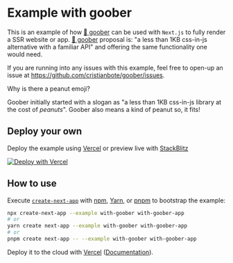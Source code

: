 # Example with goober

This is an example of how [🥜 goober](https://github.com/cristianbote/goober) can be used with `Next.js` to fully render a SSR website or app. [🥜 goober](https://github.com/cristianbote/goober) proposal is: "a less than 1KB css-in-js alternative with a familiar API" and offering the same functionality one would need.

If you are running into any issues with this example, feel free to open-up an issue at https://github.com/cristianbote/goober/issues.

Why is there a peanut emoji?

Goober initially started with a slogan as "a less than 1KB css-in-js library at the cost of _peanuts_". Goober also means a kind of peanut so, it fits!

## Deploy your own

Deploy the example using [Vercel](https://vercel.com?utm_source=github&utm_medium=readme&utm_campaign=next-example) or preview live with [StackBlitz](https://stackblitz.com/github/vercel/next.js/tree/canary/examples/with-goober)

[![Deploy with Vercel](https://vercel.com/button)](https://vercel.com/new/git/external?repository-url=https://github.com/vercel/next.js/tree/canary/examples/with-goober&project-name=with-goober&repository-name=with-goober)

## How to use

Execute [`create-next-app`](https://github.com/vercel/next.js/tree/canary/packages/create-next-app) with [npm](https://docs.npmjs.com/cli/init), [Yarn](https://yarnpkg.com/lang/en/docs/cli/create/), or [pnpm](https://pnpm.io) to bootstrap the example:

```bash
npx create-next-app --example with-goober with-goober-app
# or
yarn create next-app --example with-goober with-goober-app
# or
pnpm create next-app -- --example with-goober with-goober-app
```

Deploy it to the cloud with [Vercel](https://vercel.com/new?utm_source=github&utm_medium=readme&utm_campaign=next-example) ([Documentation](https://nextjs.org/docs/deployment)).
